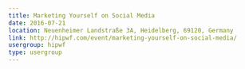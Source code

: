 ```yaml
---
title: Marketing Yourself on Social Media
date: 2016-07-21
location: Neuenheimer Landstraße 3A, Heidelberg, 69120, Germany
link: http://hipwf.com/event/marketing-yourself-on-social-media/
usergroup: hipwf
type: usergroup
---
```

